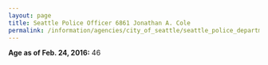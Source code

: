 ```yaml
---
layout: page
title: Seattle Police Officer 6861 Jonathan A. Cole
permalink: /information/agencies/city_of_seattle/seattle_police_department/copbook/6861/
---
```


**Age as of Feb. 24, 2016:** 46
